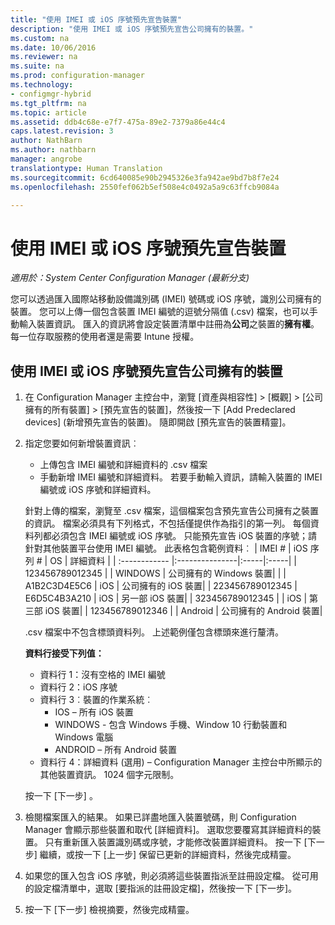 ```yaml
---
title: "使用 IMEI 或 iOS 序號預先宣告裝置"
description: "使用 IMEI 或 iOS 序號預先宣告公司擁有的裝置。"
ms.custom: na
ms.date: 10/06/2016
ms.reviewer: na
ms.suite: na
ms.prod: configuration-manager
ms.technology:
- configmgr-hybrid
ms.tgt_pltfrm: na
ms.topic: article
ms.assetid: ddb4c68e-e7f7-475a-89e2-7379a86e44c4
caps.latest.revision: 3
author: NathBarn
ms.author: nathbarn
manager: angrobe
translationtype: Human Translation
ms.sourcegitcommit: 6cd640085e90b2945326e3fa942ae9bd7b8f7e24
ms.openlocfilehash: 2550fef062b5ef508e4c0492a5a9c63ffcb9084a

---
```

# <a name="predeclare-devices-with-imei-or-ios-serial-numbers"></a>使用 IMEI 或 iOS 序號預先宣告裝置

*適用於：System Center Configuration Manager (最新分支)*

您可以透過匯入國際站移動設備識別碼 (IMEI) 號碼或 iOS 序號，識別公司擁有的裝置。 您可以上傳一個包含裝置 IMEI 編號的逗號分隔值 (.csv) 檔案，也可以手動輸入裝置資訊。  匯入的資訊將會設定裝置清單中註冊為**公司**之裝置的**擁有權**。 每一位存取服務的使用者還是需要 Intune 授權。  

## <a name="predeclare-corporate-owned-devices-with-imei-or-ios-serial-number"></a>使用 IMEI 或 iOS 序號預先宣告公司擁有的裝置

1.  在 Configuration Manager 主控台中，瀏覽 [資產與相容性] > [概觀] > [公司擁有的所有裝置] > [預先宣告的裝置]，然後按一下 [Add Predeclared devices] (新增預先宣告的裝置)。 隨即開啟 [預先宣告的裝置精靈]。
2.  指定您要如何新增裝置資訊︰
     -  上傳包含 IMEI 編號和詳細資料的 .csv 檔案
     -  手動新增 IMEI 編號和詳細資料。 若要手動輸入資訊，請輸入裝置的 IMEI 編號或 iOS 序號和詳細資料。

      針對上傳的檔案，瀏覽至 .csv 檔案，這個檔案包含預先宣告公司擁有之裝置的資訊。 檔案必須具有下列格式，不包括僅提供作為指引的第一列。 每個資料列都必須包含 IMEI 編號或 iOS 序號。 只能預先宣告 iOS 裝置的序號；請針對其他裝置平台使用 IMEI 編號。 此表格包含範例資料︰
      | IMEI #  | iOS 序列 #  | OS | 詳細資料 |
      | :------------ |:---------------|:-----|:-----|
      | 123456789012345    |   | WINDOWS | 公司擁有的 Windows 裝置|
      |       | A1B2C3D4E5C6 |   iOS |  公司擁有的 iOS 裝置|
      | 223456789012345 | E6D5C4B3A210 |   iOS |    另一部 iOS 裝置|
      | 323456789012345 |        |   iOS |  第三部 iOS 裝置|
      | 123456789012346 |         |   Android |     公司擁有的 Android 裝置|

    .csv 檔案中不包含標頭資料列。 上述範例僅包含標頭來進行釐清。

    **資料行接受下列值：**    
      - 資料行 1：沒有空格的 IMEI 編號
      - 資料行 2：iOS 序號
      - 資料行 3︰裝置的作業系統︰
         - IOS – 所有 iOS 裝置
         - WINDOWS - 包含 Windows 手機、Window 10 行動裝置和 Windows 電腦
         - ANDROID – 所有 Android 裝置
      - 資料行 4：詳細資料 (選用) – Configuration Manager 主控台中所顯示的其他裝置資訊。 1024 個字元限制。

    按一下 [下一步] 。

3. 檢閱檔案匯入的結果。 如果已詳盡地匯入裝置號碼，則 Configuration Manager 會顯示那些裝置和取代 [詳細資料]。 選取您要覆寫其詳細資料的裝置。 只有重新匯入裝置識別碼或序號，才能修改裝置詳細資料。 按一下 [下一步] 繼續，或按一下 [上一步] 保留已更新的詳細資料，然後完成精靈。

4. 如果您的匯入包含 iOS 序號，則必須將這些裝置指派至註冊設定檔。 從可用的設定檔清單中，選取 [要指派的註冊設定檔]，然後按一下 [下一步]。

5. 按一下 [下一步] 檢視摘要，然後完成精靈。



<!--HONumber=Nov16_HO1-->


